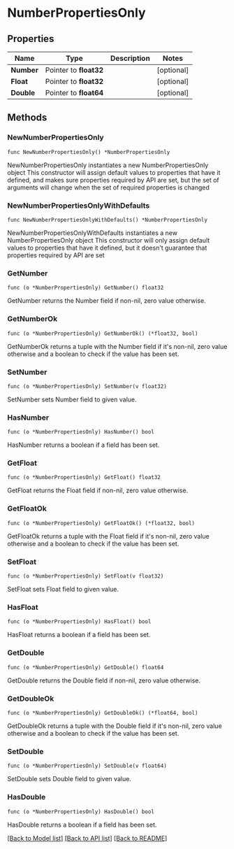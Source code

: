 # NumberPropertiesOnly

## Properties

Name | Type | Description | Notes
------------ | ------------- | ------------- | -------------
**Number** | Pointer to **float32** |  | [optional] 
**Float** | Pointer to **float32** |  | [optional] 
**Double** | Pointer to **float64** |  | [optional] 

## Methods

### NewNumberPropertiesOnly

`func NewNumberPropertiesOnly() *NumberPropertiesOnly`

NewNumberPropertiesOnly instantiates a new NumberPropertiesOnly object
This constructor will assign default values to properties that have it defined,
and makes sure properties required by API are set, but the set of arguments
will change when the set of required properties is changed

### NewNumberPropertiesOnlyWithDefaults

`func NewNumberPropertiesOnlyWithDefaults() *NumberPropertiesOnly`

NewNumberPropertiesOnlyWithDefaults instantiates a new NumberPropertiesOnly object
This constructor will only assign default values to properties that have it defined,
but it doesn't guarantee that properties required by API are set

### GetNumber

`func (o *NumberPropertiesOnly) GetNumber() float32`

GetNumber returns the Number field if non-nil, zero value otherwise.

### GetNumberOk

`func (o *NumberPropertiesOnly) GetNumberOk() (*float32, bool)`

GetNumberOk returns a tuple with the Number field if it's non-nil, zero value otherwise
and a boolean to check if the value has been set.

### SetNumber

`func (o *NumberPropertiesOnly) SetNumber(v float32)`

SetNumber sets Number field to given value.

### HasNumber

`func (o *NumberPropertiesOnly) HasNumber() bool`

HasNumber returns a boolean if a field has been set.

### GetFloat

`func (o *NumberPropertiesOnly) GetFloat() float32`

GetFloat returns the Float field if non-nil, zero value otherwise.

### GetFloatOk

`func (o *NumberPropertiesOnly) GetFloatOk() (*float32, bool)`

GetFloatOk returns a tuple with the Float field if it's non-nil, zero value otherwise
and a boolean to check if the value has been set.

### SetFloat

`func (o *NumberPropertiesOnly) SetFloat(v float32)`

SetFloat sets Float field to given value.

### HasFloat

`func (o *NumberPropertiesOnly) HasFloat() bool`

HasFloat returns a boolean if a field has been set.

### GetDouble

`func (o *NumberPropertiesOnly) GetDouble() float64`

GetDouble returns the Double field if non-nil, zero value otherwise.

### GetDoubleOk

`func (o *NumberPropertiesOnly) GetDoubleOk() (*float64, bool)`

GetDoubleOk returns a tuple with the Double field if it's non-nil, zero value otherwise
and a boolean to check if the value has been set.

### SetDouble

`func (o *NumberPropertiesOnly) SetDouble(v float64)`

SetDouble sets Double field to given value.

### HasDouble

`func (o *NumberPropertiesOnly) HasDouble() bool`

HasDouble returns a boolean if a field has been set.


[[Back to Model list]](../README.md#documentation-for-models) [[Back to API list]](../README.md#documentation-for-api-endpoints) [[Back to README]](../README.md)


